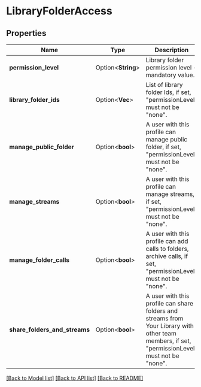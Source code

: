 # LibraryFolderAccess

## Properties

Name | Type | Description | Notes
------------ | ------------- | ------------- | -------------
**permission_level** | Option<**String**> | Library folder permission level - mandatory value. | [optional]
**library_folder_ids** | Option<**Vec<String>**> | List of library folder Ids, if set, \"permissionLevel\" must not be \"none\". | [optional]
**manage_public_folder** | Option<**bool**> | A user with this profile can manage public folder, if set, \"permissionLevel\" must not be \"none\". | [optional]
**manage_streams** | Option<**bool**> | A user with this profile can manage streams, if set, \"permissionLevel\" must not be \"none\". | [optional]
**manage_folder_calls** | Option<**bool**> | A user with this profile can add calls to folders, archive calls, if set, \"permissionLevel\" must not be \"none\". | [optional]
**share_folders_and_streams** | Option<**bool**> | A user with this profile can share folders and streams from Your Library with other team members, if set, \"permissionLevel\" must not be \"none\". | [optional]

[[Back to Model list]](../README.md#documentation-for-models) [[Back to API list]](../README.md#documentation-for-api-endpoints) [[Back to README]](../README.md)



